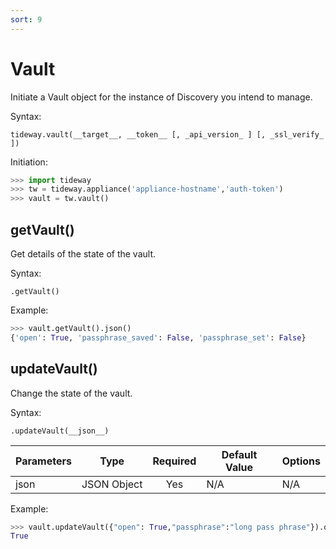 ```yaml
---
sort: 9
---
```


# Vault

Initiate a Vault object for the instance of Discovery you intend to manage.

Syntax:

```
tideway.vault(__target__, __token__ [, _api_version_ ] [, _ssl_verify_ ])
```

Initiation:

```python
>>> import tideway
>>> tw = tideway.appliance('appliance-hostname','auth-token')
>>> vault = tw.vault()
```

## getVault()

Get details of the state of the vault.

Syntax:

```
.getVault()
```

Example:

```python
>>> vault.getVault().json()
{'open': True, 'passphrase_saved': False, 'passphrase_set': False}
```

## updateVault()

Change the state of the vault.

Syntax:

```
.updateVault(__json__)
```

| Parameters    | Type        | Required | Default Value | Options  |
| ------------- | ----------- | :------: | ------------- | -------- |
| json          | JSON Object | Yes      | N/A           | N/A      |

Example:

```python
>>> vault.updateVault({"open": True,"passphrase":"long pass phrase"}).ok
True
```